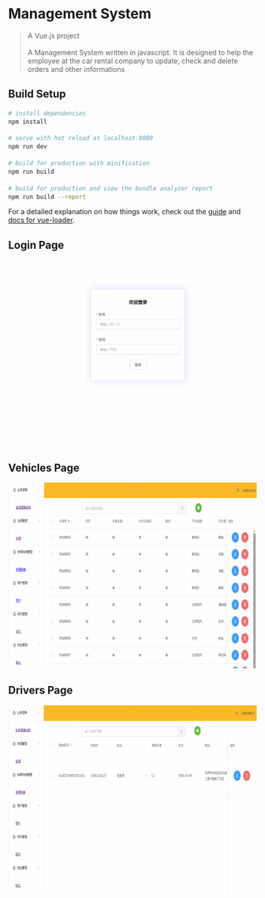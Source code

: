 # Management System

> A Vue.js project<br>
> <br>
> A Management System written in javascript. It is designed to help the employee at the car rental company to update, check and delete orders and other informations

## Build Setup

``` bash
# install dependencies
npm install

# serve with hot reload at localhost:8080
npm run dev

# build for production with minification
npm run build

# build for production and view the bundle analyzer report
npm run build --report
```

For a detailed explanation on how things work, check out the [guide](http://vuejs-templates.github.io/webpack/) and [docs for vue-loader](http://vuejs.github.io/vue-loader).

## Login Page
<p align="left">
  <img src="/images/Login.png" alt="Login Page" width="703" height="376">
</p>

## Vehicles Page
<p align="left">
  <img src="/images/Vehicles.png" alt="Vehicles Page" width="703" height="376">
</p>

## Drivers Page
<p align="left">
  <img src="/images/Drivers.png" alt="Drivers Page" width="703" height="376">
</p>
